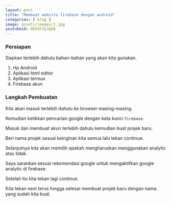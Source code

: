 ```yaml
---
layout: post
title: "Membuat website firebase dengan android"
categories: [ blog ]
image: assets/images/1.jpg
youtubeid: NSXdt3yJgU8
---
```

### Persiapan

Siapkan terlebih dahulu bahan-bahan yang akan kita gunakan.

1. Hp Android
2. Aplikasi html editor
3. Aplikasi termux
4. Firebase akun

### Langkah Pembuatan

Kita akan masuk terlebih dahulu ke browser masing-masing.

Kemudian ketikkan pencarian google dengan kata kunci `firebase`.

Masuk dan membuat akun terlebih dahulu kemudian buat projek baru.

Beri nama projek sesuai keinginan kita semua lalu tekan continue.

Selanjutnya kita akan memilih apakah mengharuskan menggunakan analytic atau tidak.

Saya sarankan sesuai rekomendasi google untuk mengaktifkan google analytic di firebase.

Setelah itu kita tekan lagi continue.

Kita tekan next terus hingga selesai membuat projek baru dengan nama yang sudah kita buat.